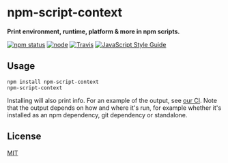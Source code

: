 # npm-script-context

**Print environment, runtime, platform & more in npm scripts.**

[![npm status](http://img.shields.io/npm/v/npm-script-context.svg)](https://www.npmjs.org/package/npm-script-context)
[![node](https://img.shields.io/node/v/npm-script-context.svg)](https://www.npmjs.org/package/npm-script-context)
[![Travis](https://img.shields.io/travis/com/prebuild/npm-script-context.svg)](https://travis-ci.com/prebuild/npm-script-context)
[![JavaScript Style Guide](https://img.shields.io/badge/code_style-standard-brightgreen.svg)](https://standardjs.com)

## Usage

```
npm install npm-script-context
npm-script-context
```

Installing will also print info. For an example of the output, see [our CI](https://travis-ci.com/prebuild/npm-script-context). Note that the output depends on how and where it's run, for example whether it's installed as an npm dependency, git dependency or standalone.

## License

[MIT](LICENSE)
